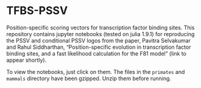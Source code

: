 # TFBS-PSSV
Position-specific scoring vectors for transcription factor binding sites. This repository contains jupyter notebooks (tested on julia 1.9.1) for reproducing the PSSV and conditional PSSV logos from the paper, Pavitra Selvakumar and Rahul Siddharthan, “Position-specific evolution in transcription factor binding sites, and a fast likelihood calculation for the F81 model” (link to appear shortly).

To view the notebooks, just click on them. The files in the `primates` and `mammals` directory have been gzipped. Unzip them before running. 
